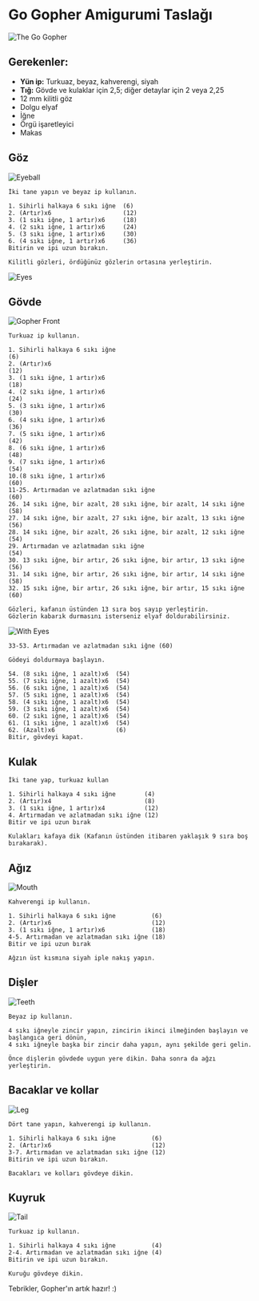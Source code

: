 # Go Gopher Amigurumi Taslağı

![The Go Gopher](image/small/gopher_front.jpg)

## Gerekenler:
* **Yün ip:** Turkuaz, beyaz, kahverengi, siyah
* **Tığ:** Gövde ve kulaklar için 2,5; diğer detaylar için 2 veya 2,25
* 12 mm kilitli göz
* Dolgu elyaf
* İğne
* Örgü işaretleyici
* Makas

## Göz

![Eyeball](image/small/eyeball.jpg)

```
İki tane yapın ve beyaz ip kullanın.

1. Sihirli halkaya 6 sıkı iğne  (6)
2. (Artır)x6                    (12)
3. (1 sıkı iğne, 1 artır)x6     (18)
4. (2 sıkı iğne, 1 artır)x6     (24)
5. (3 sıkı iğne, 1 artır)x6     (30)
6. (4 sıkı iğne, 1 artır)x6     (36)
Bitirin ve ipi uzun bırakın.

Kilitli gözleri, ördüğünüz gözlerin ortasına yerleştirin.
```
![Eyes](image/small/eyes.jpg)

## Gövde

![Gopher Front](image/small/gopher_front.jpg)

```
Turkuaz ip kullanın.

1. Sihirli halkaya 6 sıkı iğne                                      (6)
2. (Artır)x6                                                        (12)
3. (1 sıkı iğne, 1 artır)x6                                         (18)
4. (2 sıkı iğne, 1 artır)x6                                         (24)
5. (3 sıkı iğne, 1 artır)x6                                         (30)
6. (4 sıkı iğne, 1 artır)x6                                         (36)
7. (5 sıkı iğne, 1 artır)x6                                         (42)
8. (6 sıkı iğne, 1 artır)x6                                         (48)
9. (7 sıkı iğne, 1 artır)x6                                         (54)
10.(8 sıkı iğne, 1 artır)x6                                         (60)
11-25. Artırmadan ve azlatmadan sıkı iğne                           (60)
26. 14 sıkı iğne, bir azalt, 28 sıkı iğne, bir azalt, 14 sıkı iğne  (58)
27. 14 sıkı iğne, bir azalt, 27 sıkı iğne, bir azalt, 13 sıkı iğne  (56)
28. 14 sıkı iğne, bir azalt, 26 sıkı iğne, bir azalt, 12 sıkı iğne  (54)
29. Artırmadan ve azlatmadan sıkı iğne                              (54)
30. 13 sıkı iğne, bir artır, 26 sıkı iğne, bir artır, 13 sıkı iğne  (56)
31. 14 sıkı iğne, bir artır, 26 sıkı iğne, bir artır, 14 sıkı iğne  (58)
32. 15 sıkı iğne, bir artır, 26 sıkı iğne, bir artır, 15 sıkı iğne  (60)

```

```
Gözleri, kafanın üstünden 13 sıra boş sayıp yerleştirin. 
Gözlerin kabarık durmasını isterseniz elyaf doldurabilirsiniz.
```

![With Eyes](image/small/with_eyes.jpg)

```
33-53. Artırmadan ve azlatmadan sıkı iğne (60)

Gödeyi doldurmaya başlayın.

54. (8 sıkı iğne, 1 azalt)x6  (54)
55. (7 sıkı iğne, 1 azalt)x6  (54)
56. (6 sıkı iğne, 1 azalt)x6  (54)
57. (5 sıkı iğne, 1 azalt)x6  (54)
58. (4 sıkı iğne, 1 azalt)x6  (54)
59. (3 sıkı iğne, 1 azalt)x6  (54)
60. (2 sıkı iğne, 1 azalt)x6  (54)
61. (1 sıkı iğne, 1 azalt)x6  (54)
62. (Azalt)x6                 (6)
Bitir, gövdeyi kapat.
```

## Kulak
```
İki tane yap, turkuaz kullan

1. Sihirli halkaya 4 sıkı iğne        (4)
2. (Artır)x4                          (8)
3. (1 sıkı iğne, 1 artır)x4           (12)
4. Artırmadan ve azlatmadan sıkı iğne (12)
Bitir ve ipi uzun bırak

Kulakları kafaya dik (Kafanın üstünden itibaren yaklaşık 9 sıra boş bırakarak).
```

## Ağız
![Mouth](image/small/mouth.jpg)

```
Kahverengi ip kullanın.

1. Sihirli halkaya 6 sıkı iğne          (6)
2. (Artır)x6                            (12)
3. (1 sıkı iğne, 1 artır)x6             (18)
4-5. Artırmadan ve azlatmadan sıkı iğne (18)
Bitir ve ipi uzun bırak

Ağzın üst kısmına siyah iple nakış yapın.
```

## Dişler
![Teeth](image/small/teeth.jpg)

```
Beyaz ip kullanın.

4 sıkı iğneyle zincir yapın, zincirin ikinci ilmeğinden başlayın ve başlangıca geri dönün, 
4 sıkı iğneyle başka bir zincir daha yapın, aynı şekilde geri gelin. 

Önce dişlerin gövdede uygun yere dikin. Daha sonra da ağzı yerleştirin.
```

## Bacaklar ve kollar
![Leg](image/small/legs_bottom.jpg)

```
Dört tane yapın, kahverengi ip kullanın.

1. Sihirli halkaya 6 sıkı iğne          (6)
2. (Artır)x6                            (12)
3-7. Artırmadan ve azlatmadan sıkı iğne (12)
Bitirin ve ipi uzun bırakın.

Bacakları ve kolları gövdeye dikin.
```

## Kuyruk
![Tail](image/small/tail.jpg)

```
Turkuaz ip kullanın.

1. Sihirli halkaya 4 sıkı iğne          (4)
2-4. Artırmadan ve azlatmadan sıkı iğne (4)
Bitirin ve ipi uzun bırakın.

Kuruğu gövdeye dikin.
```

Tebrikler, Gopher'ın artık hazır! :)
